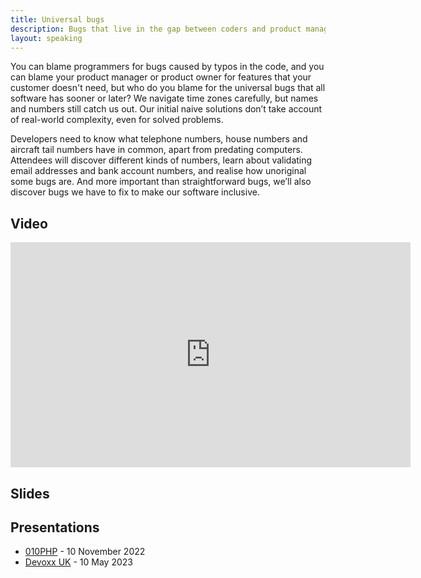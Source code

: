 ```yaml
---
title: Universal bugs
description: Bugs that live in the gap between coders and product managers
layout: speaking
---
```


You can blame programmers for bugs caused by typos in the code, and you can blame your product manager or product owner for features that your customer doesn't need, but who do you blame for the universal bugs that all software has sooner or later?
We navigate time zones carefully, but names and numbers still catch us out.
Our initial naive solutions don’t take account of real-world complexity, even for solved problems.

Developers need to know what telephone numbers, house numbers and aircraft tail numbers have in common,
apart from predating computers.
Attendees will discover different kinds of numbers, learn about validating email addresses and bank account numbers, and realise how unoriginal some bugs are.
And more important than straightforward bugs, we’ll also discover bugs we have to fix to make our software inclusive.

## Video

<iframe width="640" height="360" src="https://www.youtube.com/embed/ibP9YQSHznU" frameborder="0" allowfullscreen></iframe>

## Slides

<script defer class="speakerdeck-embed" data-id="65232968f72f4f2e90b0007142ca46b1" data-ratio="1.77777777777778" src="//speakerdeck.com/assets/embed.js"></script>

## Presentations

* [010PHP](https://010php.nl) - 10 November 2022
* [Devoxx UK](https://www.devoxx.co.uk) - 10 May 2023
